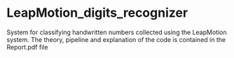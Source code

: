 # LeapMotion_digits_recognizer
System for classifying handwritten numbers collected using the LeapMotion system.
The theory, pipeline and explanation of the code is contained in the Report.pdf file

